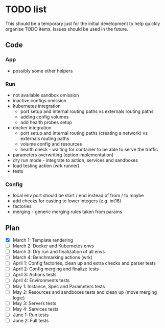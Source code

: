 # TODO list

This should be a temporary just for the initial development to help quickly organise TODO items. Issues should be used
in the future.

## Code

### App
- possibly some other helpers

### Run
- not available sandbox omission
- inactive configs omission
- kubernetes integration
  - port setup and internal routing paths vs externals routing paths
  - adding config volumes
  - add health probes setup
- docker integration
  - port setup and internal routing paths (creating a network) vs externals routing paths
  - volume config and resources
  - health check - waiting for container to be able to serve the traffic
- parameters overwriting (option implementation)
- dry run mode - integrate to action, services and sandboxes
- load testing action (wrk runner)
- tests

### Config
- local env port should be start / end instead of from / to maybe
- add checks for casting to lower integers (e.g. int16)
- factories
- merging - generic merging rules taken from params

## Plan

- [x] March 1: Template rendering
- [ ] March 2: Docker and Kubernetes envs
- [ ] March 3: Dry run and finalization of all envs
- [ ] March 4: Benchmarking actions (wrk)
- [ ] April 1: Config factories, clean up and extra checks and parser tests
- [ ] April 2: Config merging and finalize tests
- [ ] April 3: Actions tests
- [ ] April 4: Environments tests
- [ ] May 1: Instance, Spec and Parameters tests
- [ ] May 2: Resources and sandboxes tests and clean up (move merging logic)
- [ ] May 3: Servers tests
- [ ] May 4: Services tests
- [ ] June 1: Run tests
- [ ] June 2: Full tests